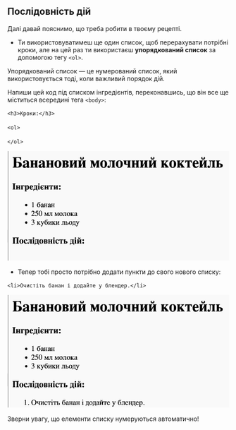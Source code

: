 ## Послідовність дій

Далі давай пояснимо, що треба робити в твоєму рецепті.

+ Ти використовуватимеш ще один список, щоб перерахувати потрібні кроки, але на цей раз ти використаєш **упорядкований список** за допомогою тегу `<ol>`.

Упорядкований список — це нумерований список, який використовується тоді, коли важливий порядок дій.

Напиши цей код під списком інгредієнтів, переконавшись, що він все ще міститься всередині тега `<body>`:

```
<h3>Кроки:</h3>

<ol>

</ol>
```

![знімок екрана](images/recipe-method.png)

+ Тепер тобі просто потрібно додати пункти до свого нового списку:

```
<li>Очистіть банан і додайте у блендер.</li>
```

![знімок екрана](images/recipe-ol.png)

Зверни увагу, що елементи списку нумеруються автоматично!